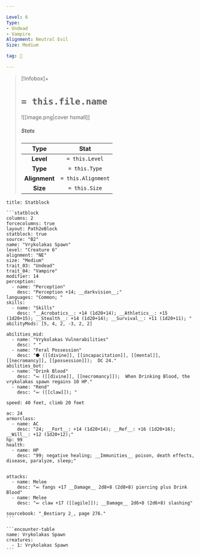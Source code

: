 ```yaml
---

Level: 6
Type:
- Undead
- Vampire
Alignment: Neutral Evil
Size: Medium

tag: 👹

---
```


> [!infobox]+
> #  `= this.file.name`
> ![[image.png|cover hsmall]]
> ##### Stats
> Type | Stat |
> :---:|:---:|
> **Level** | `= this.Level` |
> **Type** | `= this.Type` |
> **Alignment** | `= this.Alignment` |
> **Size** | `= this.Size` |



````ad-info
title: Statblock

```statblock
columns: 2
forcecolumns: true
layout: Path2eBlock
statblock: true
source: "B2"
name: "Vrykolakas Spawn"
level: "Creature 6"
alignment: "NE"
size: "Medium"
trait_03: "Undead"
trait_04: "Vampire"
modifier: 14
perception:
  - name: "Perception"
    desc: "Perception +14; __darkvision__;"
languages: "Common; "
skills:
  - name: "Skills"
    desc: "__Acrobatics__: +14 (1d20+14); __Athletics__: +15 (1d20+15); __Stealth__: +14 (1d20+14); __Survival__: +11 (1d20+11); "
abilityMods: [5, 4, 2, -3, 2, 2]

abilities_mid:
  - name: "Vrykolakas Vulnerabilities"
    desc: " "
  - name: "Feral Possession"
    desc: "⭓ ([[divine]], [[incapacitation]], [[mental]], [[necromancy]], [[possession]]);  DC 24."
abilities_bot:
  - name: "Drink Blood"
    desc: "⬻ ([[divine]], [[necromancy]]);  When Drinking Blood, the vrykolakas spawn regains 10 HP."
  - name: "Rend"
    desc: "⬻ ([[claw]]); "

speed: 40 feet, climb 20 feet

ac: 24
armorclass:
  - name: AC
    desc: "24; __Fort__: +14 (1d20+14); __Ref__: +16 (1d20+16); __Will__: +12 (1d20+12);"
hp: 99
health:
  - name: HP
    desc: "99; negative healing; __Immunities__ poison, death effects, disease, paralyze, sleep;"


attacks:
  - name: Melee
    desc: "⬻ fangs +17 __Damage__ 2d8+8 (2d8+8) piercing plus Drink Blood"
  - name: Melee
    desc: "⬻ claw +17 ([[agile]]); __Damage__ 2d6+8 (2d6+8) slashing"

sourcebook: "_Bestiary 2_, page 276."
```

```encounter-table
name: Vrykolakas Spawn
creatures:
  - 1: Vrykolakas Spawn
```

````


